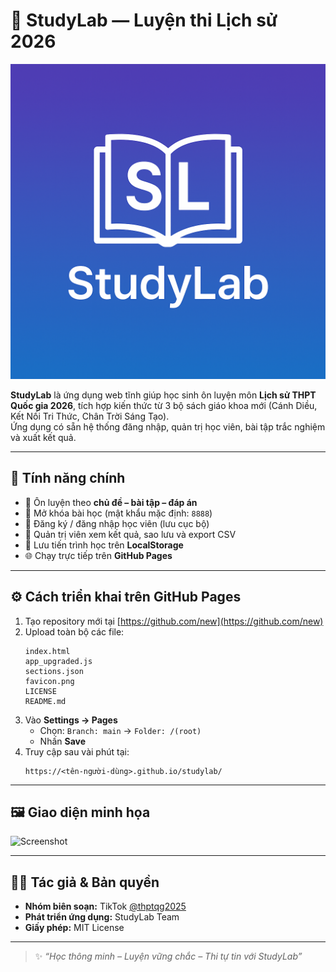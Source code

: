 # 📘 StudyLab — Luyện thi Lịch sử 2026

![StudyLab Logo](favicon.png)

**StudyLab** là ứng dụng web tĩnh giúp học sinh ôn luyện môn **Lịch sử THPT Quốc gia 2026**, 
tích hợp kiến thức từ 3 bộ sách giáo khoa mới (Cánh Diều, Kết Nối Tri Thức, Chân Trời Sáng Tạo).  
Ứng dụng có sẵn hệ thống đăng nhập, quản trị học viên, bài tập trắc nghiệm và xuất kết quả.

---

## 🚀 Tính năng chính

- 🧠 Ôn luyện theo **chủ đề – bài tập – đáp án**
- 🔐 Mở khóa bài học (mật khẩu mặc định: `8888`)
- 👥 Đăng ký / đăng nhập học viên (lưu cục bộ)
- 🧾 Quản trị viên xem kết quả, sao lưu và export CSV
- 💾 Lưu tiến trình học trên **LocalStorage**
- 🌐 Chạy trực tiếp trên **GitHub Pages**

---

## ⚙️ Cách triển khai trên GitHub Pages

1. Tạo repository mới tại [https://github.com/new](https://github.com/new)
2. Upload toàn bộ các file:
   ```
   index.html
   app_upgraded.js
   sections.json
   favicon.png
   LICENSE
   README.md
   ```
3. Vào **Settings → Pages**
   - Chọn: `Branch: main` → `Folder: /(root)`  
   - Nhấn **Save**
4. Truy cập sau vài phút tại:
   ```
   https://<tên-người-dùng>.github.io/studylab/
   ```

---

## 🖼 Giao diện minh họa

![Screenshot](https://raw.githubusercontent.com/openai-labs/assets/main/studylab-preview.png)

---

## 🧑‍💻 Tác giả & Bản quyền

- **Nhóm biên soạn:** TikTok [@thptqg2025](https://www.tiktok.com/@thptqg2025)  
- **Phát triển ứng dụng:** StudyLab Team  
- **Giấy phép:** MIT License

---

> ✨ *“Học thông minh – Luyện vững chắc – Thi tự tin với StudyLab”*  
